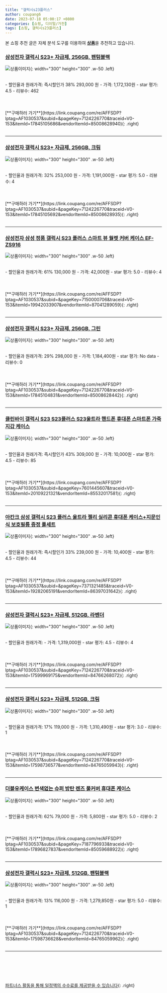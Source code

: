 ```yaml
---
title: "갤럭시s23플러스"
author: coupang6
date: 2023-07-18 05:00:17 +0800
categories: [쇼핑, 디이털/가전]
tags: [쇼핑, 갤럭시s23플러스]
---
```


본 쇼핑 추천 글은 자체 분석 도구를 이용하여 [**상품**](https://link.coupang.com/a/bao1ui)을 추천하고 있습니다.

### [삼성전자 갤럭시 S23+ 자급제, 256GB, 팬텀블랙](https://link.coupang.com/re/AFFSDP?lptag=AF1030537&subid=&pageKey=7124226770&traceid=V0-153&itemId=17845105686&vendorItemId=85008628940)

![상품이미지](https://thumbnail7.coupangcdn.com/thumbnails/remote/230x230ex/image/rs_quotation_api/uhve6m6b/3b61373e707843f7a22896fe9784a380.jpg){: width="300" height="300" .w-50 .left}


<br>
- 할인율과 원래가격: 즉시할인가 38%  293,000   원
- 가격: 1,172,130원
- star 평가: 4.5
- 리뷰수: 462
<br>
<br>
<br>
<br>
[**구매하러 가기**](https://link.coupang.com/re/AFFSDP?lptag=AF1030537&subid=&pageKey=7124226770&traceid=V0-153&itemId=17845105686&vendorItemId=85008628940){: .right}
<br>
<br>

---

### [삼성전자 갤럭시 S23+ 자급제, 256GB, 크림](https://link.coupang.com/re/AFFSDP?lptag=AF1030537&subid=&pageKey=7124226770&traceid=V0-153&itemId=17845105692&vendorItemId=85008628935)

![상품이미지](https://thumbnail7.coupangcdn.com/thumbnails/remote/230x230ex/image/rs_quotation_api/mh3asdgg/420ae5082837412e9e7d3d05dfbeaadc.jpg){: width="300" height="300" .w-50 .left}


<br>
- 할인율과 원래가격: 32%  253,000   원
- 가격: 1,191,000원
- star 평가: 5.0
- 리뷰수: 4
<br>
<br>
<br>
<br>
[**구매하러 가기**](https://link.coupang.com/re/AFFSDP?lptag=AF1030537&subid=&pageKey=7124226770&traceid=V0-153&itemId=17845105692&vendorItemId=85008628935){: .right}
<br>
<br>

---

### [삼성전자 삼성 정품 갤럭시 S23 플러스 스마트 뷰 월렛 커버 케이스 EF-ZS916](https://link.coupang.com/re/AFFSDP?lptag=AF1030537&subid=&pageKey=7150000706&traceid=V0-153&itemId=19942033907&vendorItemId=87041289059)

![상품이미지](https://thumbnail9.coupangcdn.com/thumbnails/remote/230x230ex/image/vendor_inventory/63dd/a0698725c5210ca8c471e526692398a65f6f7f9cda862caa0185f162697e.png){: width="300" height="300" .w-50 .left}


<br>
- 할인율과 원래가격: 61%  130,000   원
- 가격: 42,000원
- star 평가: 5.0
- 리뷰수: 4
<br>
<br>
<br>
<br>
[**구매하러 가기**](https://link.coupang.com/re/AFFSDP?lptag=AF1030537&subid=&pageKey=7150000706&traceid=V0-153&itemId=19942033907&vendorItemId=87041289059){: .right}
<br>
<br>

---

### [삼성전자 갤럭시 S23+ 자급제, 256GB, 그린](https://link.coupang.com/re/AFFSDP?lptag=AF1030537&subid=&pageKey=7124226770&traceid=V0-153&itemId=17845104831&vendorItemId=85008628442)

![상품이미지](https://thumbnail10.coupangcdn.com/thumbnails/remote/230x230ex/image/rs_quotation_api/cvrovnch/ae21320e3d604ea691a271aba349f859.jpg){: width="300" height="300" .w-50 .left}


<br>
- 할인율과 원래가격: 29%  298,000   원
- 가격: 1,184,400원
- star 평가: No data
- 리뷰수: 0
<br>
<br>
<br>
<br>
[**구매하러 가기**](https://link.coupang.com/re/AFFSDP?lptag=AF1030537&subid=&pageKey=7124226770&traceid=V0-153&itemId=17845104831&vendorItemId=85008628442){: .right}
<br>
<br>

---

### [클린바이 갤럭시 S23 S23플러스 S23울트라 핸드폰 휴대폰 스마트폰 가죽 지갑 케이스](https://link.coupang.com/re/AFFSDP?lptag=AF1030537&subid=&pageKey=7601445607&traceid=V0-153&itemId=20109221321&vendorItemId=85532017581)

![상품이미지](https://thumbnail8.coupangcdn.com/thumbnails/remote/230x230ex/image/vendor_inventory/40d8/15f3d11347f28e0dbcf9934a21138cbabaa168a26dfcff7f0d2b30d8ff72.jpg){: width="300" height="300" .w-50 .left}


<br>
- 할인율과 원래가격: 즉시할인가 43%  309,000   원
- 가격: 10,000원
- star 평가: 4.5
- 리뷰수: 85
<br>
<br>
<br>
<br>
[**구매하러 가기**](https://link.coupang.com/re/AFFSDP?lptag=AF1030537&subid=&pageKey=7601445607&traceid=V0-153&itemId=20109221321&vendorItemId=85532017581){: .right}
<br>
<br>

---

### [아칸크 삼성 갤럭시 S23 플러스 울트라 젤리 실리콘 휴대폰 케이스+지문인식 보호필름 증정 풀세트](https://link.coupang.com/re/AFFSDP?lptag=AF1030537&subid=&pageKey=7371321485&traceid=V0-153&itemId=19282065191&vendorItemId=86397031642)

![상품이미지](https://thumbnail10.coupangcdn.com/thumbnails/remote/230x230ex/image/vendor_inventory/c34b/66d56eae6d9249779c5af6e6cce5b13fc488cf87e700a5e07a3a704d4e2e.jpg){: width="300" height="300" .w-50 .left}


<br>
- 할인율과 원래가격: 즉시할인가 33%  239,000   원
- 가격: 10,400원
- star 평가: 4.5
- 리뷰수: 44
<br>
<br>
<br>
<br>
[**구매하러 가기**](https://link.coupang.com/re/AFFSDP?lptag=AF1030537&subid=&pageKey=7371321485&traceid=V0-153&itemId=19282065191&vendorItemId=86397031642){: .right}
<br>
<br>

---

### [삼성전자 갤럭시 S23+ 자급제, 512GB, 라벤더](https://link.coupang.com/re/AFFSDP?lptag=AF1030537&subid=&pageKey=7124226770&traceid=V0-153&itemId=17599969175&vendorItemId=84766268072)

![상품이미지](https://thumbnail9.coupangcdn.com/thumbnails/remote/230x230ex/image/retail/images/9256205336982545-cc6eff7d-d729-40ef-b527-16e9c1aceaa0.jpg){: width="300" height="300" .w-50 .left}


<br>
- 할인율과 원래가격: 
- 가격: 1,319,000원
- star 평가: 4.5
- 리뷰수: 4
<br>
<br>
<br>
<br>
[**구매하러 가기**](https://link.coupang.com/re/AFFSDP?lptag=AF1030537&subid=&pageKey=7124226770&traceid=V0-153&itemId=17599969175&vendorItemId=84766268072){: .right}
<br>
<br>

---

### [삼성전자 갤럭시 S23+ 자급제, 512GB, 크림](https://link.coupang.com/re/AFFSDP?lptag=AF1030537&subid=&pageKey=7124226770&traceid=V0-153&itemId=17598736577&vendorItemId=84765059943)

![상품이미지](https://thumbnail7.coupangcdn.com/thumbnails/remote/230x230ex/image/retail/images/9257432269659753-5e36f449-9763-4e7a-8cf0-66c677cfbacc.jpg){: width="300" height="300" .w-50 .left}


<br>
- 할인율과 원래가격: 17%  119,000   원
- 가격: 1,310,490원
- star 평가: 3.0
- 리뷰수: 1
<br>
<br>
<br>
<br>
[**구매하러 가기**](https://link.coupang.com/re/AFFSDP?lptag=AF1030537&subid=&pageKey=7124226770&traceid=V0-153&itemId=17598736577&vendorItemId=84765059943){: .right}
<br>
<br>

---

### [더블유케이스 변색없는 슈퍼 방탄 렌즈 풀커버 휴대폰 케이스](https://link.coupang.com/re/AFFSDP?lptag=AF1030537&subid=&pageKey=7187796933&traceid=V0-153&itemId=17896827837&vendorItemId=85059688922)

![상품이미지](https://thumbnail8.coupangcdn.com/thumbnails/remote/230x230ex/image/rs_quotation_api/loeenle7/e2fdd13c731e4070a8e088cf78ff05d5.jpg){: width="300" height="300" .w-50 .left}


<br>
- 할인율과 원래가격: 62%  79,000   원
- 가격: 5,800원
- star 평가: 5.0
- 리뷰수: 2
<br>
<br>
<br>
<br>
[**구매하러 가기**](https://link.coupang.com/re/AFFSDP?lptag=AF1030537&subid=&pageKey=7187796933&traceid=V0-153&itemId=17896827837&vendorItemId=85059688922){: .right}
<br>
<br>

---

### [삼성전자 갤럭시 S23+ 자급제, 512GB, 팬텀블랙](https://link.coupang.com/re/AFFSDP?lptag=AF1030537&subid=&pageKey=7124226770&traceid=V0-153&itemId=17598736628&vendorItemId=84765059962)

![상품이미지](https://thumbnail8.coupangcdn.com/thumbnails/remote/230x230ex/image/retail/images/9257390826171743-5ede7ea5-4c82-4694-b78b-954517bfa91a.jpg){: width="300" height="300" .w-50 .left}


<br>
- 할인율과 원래가격: 13%  116,000   원
- 가격: 1,279,850원
- star 평가: 5.0
- 리뷰수: 1
<br>
<br>
<br>
<br>
[**구매하러 가기**](https://link.coupang.com/re/AFFSDP?lptag=AF1030537&subid=&pageKey=7124226770&traceid=V0-153&itemId=17598736628&vendorItemId=84765059962){: .right}
<br>
<br>

---
<br><br><br><br><br> [파트너스 활동을 통해 일정액의 수수료를 제공받을 수 있습니다](https://link.coupang.com/a/bao1ui){: .right}